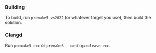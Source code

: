 
### Building
To build, run `premake5 vs2022` (or whatever target you use), then build the solution.

### Clangd
Run `premake5 ecc` or `premake5 --config=release ecc`.

